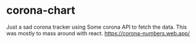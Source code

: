 # corona-chart
Just a sad corona tracker using Some corona API to fetch the data. This was mostly to mass around with react.
https://corona-numbers.web.app/
